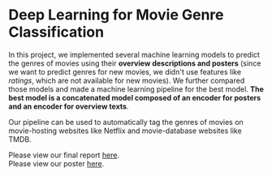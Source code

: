 # Deep Learning for Movie Genre Classification

In this project, we implemented several machine learning models to predict the genres of movies using their **overview descriptions and posters** (since we want to predict genres for new movies, we didn't use features like *ratings*, which are not available for new movies). We further compared those models and made a machine learning pipeline for the best model. **The best model is a concatenated model composed of an encoder for posters and an encoder for overview texts**.

Our pipeline can be used to automatically tag the genres of movies on movie-hosting websites like Netflix and movie-database websites like TMDB.

Please view our final report [here](https://github.com/xuwd11/Movie_Classification/blob/master/submit/report.pdf).  
Please view our poster [here](https://github.com/xuwd11/Movie_Classification/blob/master/submit/ac209b_poster.pdf).